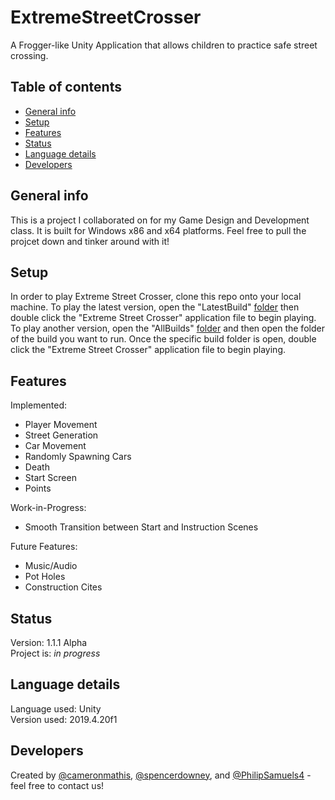# ExtremeStreetCrosser

A Frogger-like Unity Application that allows children to practice safe street crossing.

## Table of contents
* [General info](#general-info)
* [Setup](#setup)
* [Features](#features)
* [Status](#status)
* [Language details](#Language-details)
* [Developers](#developers)

## General info
This is a project I collaborated on for my Game Design and Development class. It is built for Windows x86 and x64 platforms. Feel free to pull the projcet down and tinker around with it!

## Setup
In order to play Extreme Street Crosser, clone this repo onto your local machine. To play the latest version, open the "LatestBuild" [folder](https://github.com/cameronmathis/ExtremeStreetCrosser/tree/main/LatestBuild) then double click the "Extreme Street Crosser" application file to begin playing. To play another version, open the "AllBuilds" [folder](https://github.com/cameronmathis/ExtremeStreetCrosser/tree/main/AllBuilds) and then open the folder of the build you want to run. Once the specific build folder is open, double click the "Extreme Street Crosser" application file to begin playing. <br/>

## Features
Implemented:
* Player Movement
* Street Generation
* Car Movement
* Randomly Spawning Cars
* Death
* Start Screen
* Points

Work-in-Progress:
* Smooth Transition between Start and Instruction Scenes

Future Features:
* Music/Audio
* Pot Holes
* Construction Cites

## Status
Version: 1.1.1 Alpha</br>
Project is: _in progress_

## Language details
Language used: Unity </br>
Version used: 2019.4.20f1

## Developers
Created by [@cameronmathis](https://github.com/cameronmathis/), [@spencerdowney](https://github.com/spencerdowney), and [@PhilipSamuels4](https://github.com/PhilipSamuels4) - feel free to contact us!
